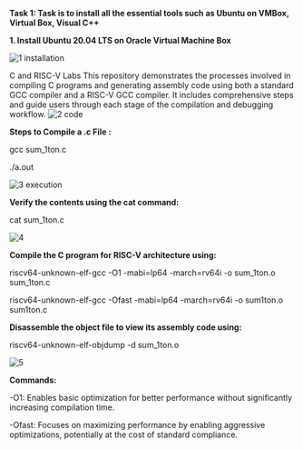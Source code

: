 **Task 1: Task is to install all the essential tools such as Ubuntu on VMBox, Virtual Box, Visual C++**

**1. Install Ubuntu 20.04 LTS on Oracle Virtual Machine Box**

![1 installation](https://github.com/user-attachments/assets/9129b68f-1211-4ca1-82c1-4bfe99c72338)

C and RISC-V Labs
This repository demonstrates the processes involved in compiling C programs and generating assembly code using both a standard GCC compiler and a RISC-V GCC compiler. 
It includes comprehensive steps and  guide users through each stage of the compilation and debugging workflow.
![2 code](https://github.com/user-attachments/assets/95f94dbf-c789-48b4-8a22-d29ece090146)



**Steps to Compile a .c File :**

gcc sum_1ton.c

./a.out

![3  execution](https://github.com/user-attachments/assets/fa863575-8f1f-43fd-b889-75149bb70967)

**Verify the contents using the cat command:**

cat sum_1ton.c

![4](https://github.com/user-attachments/assets/9894356a-d877-433b-ae15-c8aecb497574)



**Compile the C program for RISC-V architecture using:**

riscv64-unknown-elf-gcc -O1 -mabi=lp64 -march=rv64i -o sum_1ton.o sum_1ton.c

riscv64-unknown-elf-gcc -Ofast -mabi=lp64 -march=rv64i -o sum1ton.o sum1ton.c

**Disassemble the object file to view its assembly code using:**

riscv64-unknown-elf-objdump -d sum_1ton.o

![5](https://github.com/user-attachments/assets/b6389321-6265-4b22-a673-a1fe3415cba8)




**Commands:**

-O1: Enables basic optimization for better performance without significantly increasing compilation time.

-Ofast: Focuses on maximizing performance by enabling aggressive optimizations, potentially at the cost of standard compliance.





